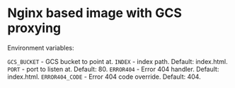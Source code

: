 # Nginx based image with GCS proxying

Environment variables:

`GCS_BUCKET` - GCS bucket to point at.
`INDEX` - index path. Default: index.html.
`PORT` - port to listen at. Default: 80.
`ERROR404` - Error 404 handler. Default: index.html.
`ERROR404_CODE` - Error 404 code override. Default: 404.
